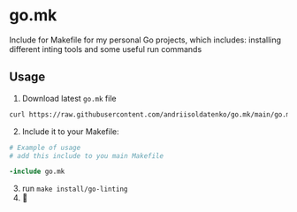 # go.mk
Include for Makefile for my personal Go projects, which includes: installing different inting tools and some useful run commands

## Usage

1. Download latest `go.mk` file

```bash
curl https://raw.githubusercontent.com/andriisoldatenko/go.mk/main/go.mk > go.mk
```

2. Include it to your Makefile:

```makefile
# Example of usage
# add this include to you main Makefile

-include go.mk
```

3. run `make install/go-linting`
4. :tada: